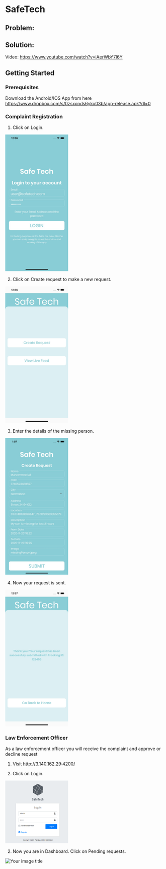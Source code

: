 SafeTech
========================

## Problem:

## Solution:

Video: https://www.youtube.com/watch?v=iAerWbY7l6Y

## Getting Started

### Prerequisites

Download the Android/IOS App from here https://www.dropbox.com/s/0zsxonds6yko03b/app-release.apk?dl=0

### Complaint Registration

1) Click on Login.
<img src="./readme_assets/mobile/1.jpeg" alt="Your image title" width="200"/>


2) Click on Create request to make a new request.
<img src="./readme_assets/mobile/2.jpeg" alt="Your image title" width="200"/>

3) Enter the details of the missing person.
<img src="./readme_assets/mobile/3.jpeg" alt="Your image title" width="200"/>

4) Now your request is sent.
<img src="./readme_assets/mobile/4.jpeg" alt="Your image title" width="200"/>

### Law Enforcement Officer

As a law enforcement officer you will receive the complaint and approve or decline request

1) Visit http://3.140.162.29:4200/

1) Click on Login.
<img src="./readme_assets/web/1.jpeg" alt="Your image title" width="200"/>


2) Now you are in Dashboard. Click on Pending requests.
<img src="./readme_assets/web/2.jpeg" alt="Your image title" width="200"/>

